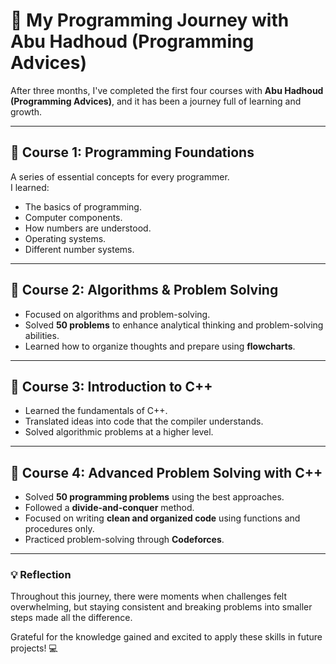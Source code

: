 # 🚀 My Programming Journey with Abu Hadhoud (Programming Advices)

After three months, I've completed the first four courses with **Abu Hadhoud (Programming Advices)**, and it has been a journey full of learning and growth.

---

## 🔷 Course 1: Programming Foundations
A series of essential concepts for every programmer.  
I learned:
- The basics of programming.
- Computer components.
- How numbers are understood.
- Operating systems.
- Different number systems.

---

## 🔷 Course 2: Algorithms & Problem Solving
- Focused on algorithms and problem-solving.  
- Solved **50 problems** to enhance analytical thinking and problem-solving abilities.  
- Learned how to organize thoughts and prepare using **flowcharts**.

---

## 🔷 Course 3: Introduction to C++
- Learned the fundamentals of C++.  
- Translated ideas into code that the compiler understands.  
- Solved algorithmic problems at a higher level.

---

## 🔷 Course 4: Advanced Problem Solving with C++
- Solved **50 programming problems** using the best approaches.  
- Followed a **divide-and-conquer** method.  
- Focused on writing **clean and organized code** using functions and procedures only.  
- Practiced problem-solving through **Codeforces**.

---

### 💡 Reflection
Throughout this journey, there were moments when challenges felt overwhelming, but staying consistent and breaking problems into smaller steps made all the difference.

Grateful for the knowledge gained and excited to apply these skills in future projects! 💻
